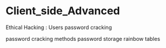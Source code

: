 # Client_side_Advanced
Ethical Hacking : Users password cracking

password cracking methods
password storage
rainbow tables
